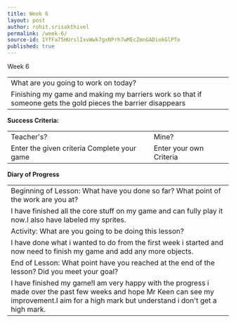 ```yaml
---
title: Week 6
layout: post
author: rohit.srisakthivel
permalink: /week-6/
source-id: 1YfFa75HUrslIxvWwk7gxNPrh7wMEcZmnGADiokGlPTo
published: true
---
```

Week 6

<table>
  <tr>
    <td>What are you going to work on today?</td>
  </tr>
  <tr>
    <td>Finishing my game and making my barriers work so that if someone gets the gold pieces the barrier disappears </td>
  </tr>
</table>


**Success Criteria:**

<table>
  <tr>
    <td>Teacher's?</td>
    <td>Mine?</td>
  </tr>
  <tr>
    <td>Enter the given criteria
Complete your game
</td>
    <td>Enter your own Criteria
</td>
  </tr>
</table>


**Diary of Progress**

<table>
  <tr>
    <td>Beginning of Lesson: What have you done so far? What point of the work are you at?</td>
  </tr>
  <tr>
    <td>I have finished all the core stuff on  my game and can fully play it now.I also have labeled my sprites.</td>
  </tr>
  <tr>
    <td>Activity:  What are you going to be doing this lesson? </td>
  </tr>
  <tr>
    <td>I have done what i wanted to do from the first week i started and now need to finish my game and add any more objects.</td>
  </tr>
  <tr>
    <td>End of Lesson: What point have you reached at the end of the lesson? Did you meet your goal? </td>
  </tr>
  <tr>
    <td>I have finished my game!I am very happy with the progress i made over the past few weeks and hope Mr Keen can see my improvement.I aim for a high mark but understand i  don't get a high mark.</td>
  </tr>
</table>



